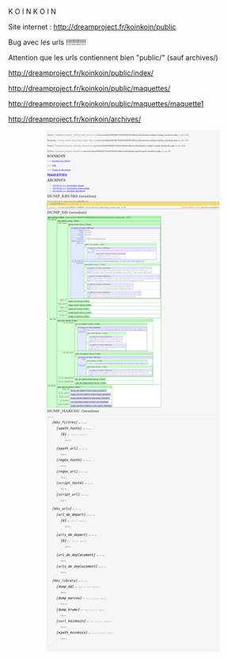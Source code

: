 K O I N K O I N


Site internet   : http://dreamproject.fr/koinkoin/public


Bug avec les urls !!!!!!!!!!


Attention que les urls contiennent bien "public/" (sauf archives/)


http://dreamproject.fr/koinkoin/public/index/


http://dreamproject.fr/koinkoin/public/maquettes/


http://dreamproject.fr/koinkoin/public/maquettes/maquette1


http://dreamproject.fr/koinkoin/archives/

<p align="center">
  <img src="https://github.com/kkscrap/KOINKOIN/blob/master/archives/KOINKOIN_screenshot_20170320.png" width="350"/>
</p>
